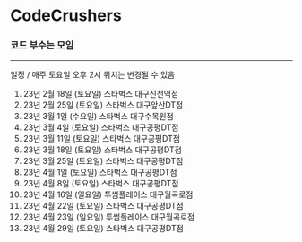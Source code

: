 # CodeCrushers
### 코드 부수는 모임
-------
일정 / 매주 토요일 오후 2시 위치는 변경될 수 있음

 1. 23년 2월 18일 (토요일) 스타벅스 대구진천역점
 2. 23년 2월 25일 (토요일) 스타벅스 대구앞산DT점
 3. 23년 3월  1일 (수요일) 스타벅스 대구수목원점
 4. 23년 3월  4일 (토요일) 스타벅스 대구공평DT점
 5. 23년 3월 11일 (토요일) 스타벅스 대구공평DT점
 6. 23년 3월 18일 (토요일) 스타벅스 대구공평DT점
 7. 23년 3월 25일 (토요일) 스타벅스 대구공평DT점
 8. 23년 4월  1일 (토요일) 스타벅스 대구공평DT점
 9. 23년 4월  8일 (토요일) 스타벅스 대구공평DT점
10. 23년 4월 16일 (일요일) 투썸플레이스 대구월곡로점
11. 23년 4월 22일 (토요일) 스타벅스 대구공평DT점
12. 23년 4월 23일 (일요일) 투썸플레이스 대구월곡로점
13. 23년 4월 29일 (토요일) 스타벅스 대구공평DT점
